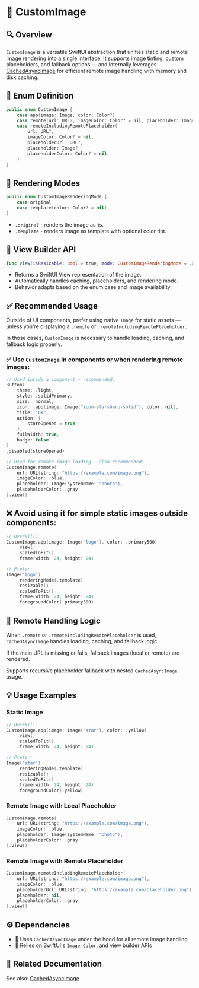 # 📄 CustomImage

## 🔍 Overview

`CustomImage` is a versatile SwiftUI abstraction that unifies static and remote image rendering into a single interface. It supports image tinting, custom placeholders, and fallback options — and internally leverages [CachedAsyncImage](https://github.com/petomuro/CachedAsyncImage) for efficient remote image handling with memory and disk caching.

## 🧱 Enum Definition

```swift
public enum CustomImage {
    case app(image: Image, color: Color?)
    case remote(url: URL?, imageColor: Color? = nil, placeholder: Image?, placeholderColor: Color? = nil)
    case remoteIncludingRemotePlaceholder(
        url: URL?,
        imageColor: Color? = nil,
        placeholderUrl: URL?,
        placeholder: Image?,
        placeholderColor: Color? = nil
    )
}
```

## 🎨 Rendering Modes

```swift
public enum CustomImageRenderingMode {
    case original
    case template(color: Color? = nil)
}
```

- `.original` - renders the image as-is.
- `.template` - renders image as template with optional color tint.

## 🧩 View Builder API

```swift
func view(isResizable: Bool = true, mode: CustomImageRenderingMode = .original) -> some View
```

- Returns a SwiftUI View representation of the image.
- Automatically handles caching, placeholders, and rendering mode.
- Behavior adapts based on the enum case and image availability.

## ✅ Recommended Usage

Outside of UI components, prefer using native `Image` for static assets — unless you're displaying a `.remote` or `.remoteIncludingRemotePlaceholder`.

In those cases, `CustomImage` is necessary to handle loading, caching, and fallback logic properly.

### ✅ Use `CustomImage` in components or when rendering remote images:

```swift
// Used inside a component – recommended:
Button(
    theme: .light,
    style: .solidPrimary,
    size: .normal,
    icon: .app(image: Image("icon-starsharp-solid"), color: nil),
    title: "Ok",
    action: {
        storeOpened = true
    },
    fullWidth: true,
    badge: false
)
.disabled(storeOpened)
```

```swift
// Used for remote image loading – also recommended:
CustomImage.remote(
    url: URL(string: "https://example.com/image.png"),
    imageColor: .blue,
    placeholder: Image(systemName: "photo"),
    placeholderColor: .gray
).view()
```

## ❌ Avoid using it for simple static images outside components:

```swift
// Overkill:
CustomImage.app(image: Image("logo"), color: .primary500)
    .view()
    .scaledToFit()
    .frame(width: 24, height: 24)

// Prefer:
Image("logo")
    .renderingMode(.template)
    .resizable()
    .scaledToFit()
    .frame(width: 24, height: 24)
    .foregroundColor(.primary500)
```

## 🧠 Remote Handling Logic

When `.remote` or `.remoteIncludingRemotePlaceholder` is used, `CachedAsyncImage` handles loading, caching, and fallback logic.

If the main URL is missing or fails, fallback images (local or remote) are rendered.

Supports recursive placeholder fallback with nested `CachedAsyncImage` usage.

## 💡 Usage Examples

### Static Image

```swift
// Overkill:
CustomImage.app(image: Image("star"), color: .yellow)
    .view()
    .scaledToFit()
    .frame(width: 24, height: 24)

// Prefer:
Image("star")
    .renderingMode(.template)
    .resizable()
    .scaledToFit()
    .frame(width: 24, height: 24)
    .foregroundColor(.yellow)
```

### Remote Image with Local Placeholder

```swift
CustomImage.remote(
    url: URL(string: "https://example.com/image.png"),
    imageColor: .blue,
    placeholder: Image(systemName: "photo"),
    placeholderColor: .gray
).view()
```

### Remote Image with Remote Placeholder

```swift
CustomImage.remoteIncludingRemotePlaceholder(
    url: URL(string: "https://example.com/image.png"),
    imageColor: .blue,
    placeholderUrl: URL(string: "https://example.com/placeholder.png"),
    placeholder: nil,
    placeholderColor: .gray
).view()
```

## ⚙️ Dependencies

- 🔄 Uses `CachedAsyncImage` under the hood for all remote image handling
- 🧱 Relies on SwiftUI's `Image`, `Color`, and view builder APIs

## 🔗 Related Documentation

See also: [CachedAsyncImage](https://github.com/petomuro/CachedAsyncImage)
